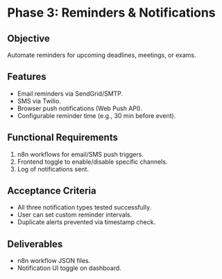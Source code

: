 # Phase 3: Reminders & Notifications

## Objective
Automate reminders for upcoming deadlines, meetings, or exams.

## Features
- Email reminders via SendGrid/SMTP.
- SMS via Twilio.
- Browser push notifications (Web Push API).
- Configurable reminder time (e.g., 30 min before event).

## Functional Requirements
1. n8n workflows for email/SMS push triggers.
2. Frontend toggle to enable/disable specific channels.
3. Log of notifications sent.

## Acceptance Criteria
- All three notification types tested successfully.
- User can set custom reminder intervals.
- Duplicate alerts prevented via timestamp check.

## Deliverables
- n8n workflow JSON files.  
- Notification UI toggle on dashboard.  
